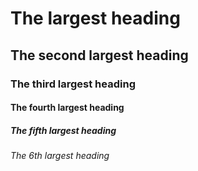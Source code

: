 # The largest heading
## The second largest heading
### The third largest heading
#### The fourth largest heading
##### The fifth largest heading
###### The 6th largest heading
